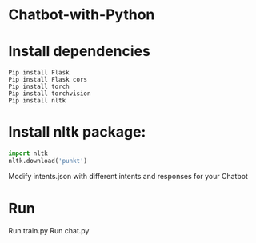 # Chatbot-with-Python

# Install dependencies
```Pip install numpy
Pip install Flask 
Pip install Flask cors
Pip install torch 
Pip install torchvision 
Pip install nltk
```

# Install nltk package:
```py
import nltk
nltk.download('punkt')
``` 
Modify intents.json with different intents and responses for your Chatbot  

# Run
Run train.py
Run chat.py


